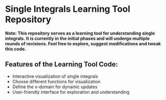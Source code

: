 # Single Integrals Learning Tool Repository

**Note: This repository serves as a learning tool for understanding single integrals. It is currently in the initial phases and will undergo multiple rounds of revisions. Feel free to explore, suggest modifications and tweak this code.**

## Features of the Learning Tool Code:

- Interactive visualization of single integrals
- Choose different functions for visualization
- Define the x-domain for dynamic updates
- User-friendly interface for exploration and understanding
